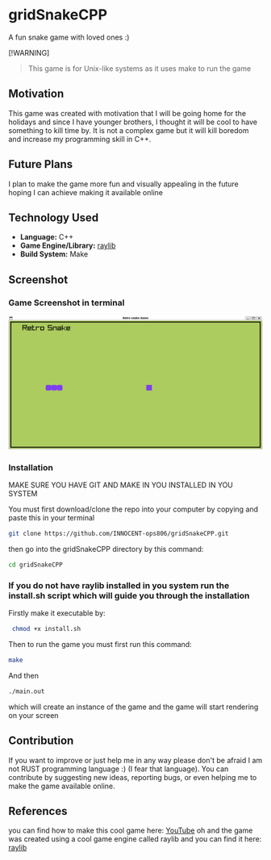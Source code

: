 # gridSnakeCPP

A fun snake game with loved ones :)

[!WARNING]

> This game is for Unix-like systems as it uses make to run the game

## Motivation

This game was created with motivation that I will be going home for the holidays and since I have younger brothers, I thought it will be cool to have something to kill time by. It is not a complex game but it will kill boredom and increase my programming skill in C++.

## Future Plans

I plan to make the game more fun and visually appealing in the future hoping I can achieve making it available online

## Technology Used

- **Language:** C++
- **Game Engine/Library:** [raylib](https://github.com/raysan5/raylib)
- **Build System:** Make

## Screenshot

### Game Screenshot in terminal

![game Screenshot in brothers](images/GridSnakeGamev1.png)

### Installation

MAKE SURE YOU HAVE GIT AND MAKE IN YOU INSTALLED IN YOU SYSTEM

You must first download/clone the repo into your computer by copying and paste this in your terminal

```sh
git clone https://github.com/INNOCENT-ops806/gridSnakeCPP.git

```

then go into the gridSnakeCPP directory by this command:

```sh
cd gridSnakeCPP
```

### If you do not have raylib installed in you system run the install.sh script which will guide you through the installation

Firstly make it executable by:

```sh
 chmod +x install.sh
```

Then to run the game you must first run this command:

```sh
make
```

And then

```sh
./main.out
```

which will create an instance of the game and the game will start rendering on your screen

## Contribution

If you want to improve or just help me in any way please don't be afraid I am not RUST programming language :) (I fear that language). You can contribute by suggesting new ideas, reporting bugs, or even helping me to make the game available online.

## References

you can find how to make this cool game here: [YouTube](https://www.youtube.com/watch?v=LGqsnM_WEK4)
oh and the game was created using a cool game engine called raylib and you can find it here: [raylib](https://github.com/raysan5/raylib)

